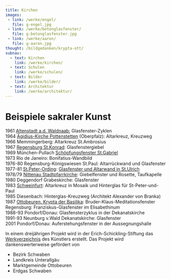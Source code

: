 ```yaml
---
title: Kirchen
images:
 - link: /werke/engel/
   file: g-engel.jpg
 - link: /werke/betonglasfenster/
   file: g-betonglasfenster.jpg
 - link: /werke/aaron/
   file: g-aaron.jpg
thought: /bildgedanken/krypta-ott/
subnav:
  - text: Kirchen
    link: /werke/kirchen/
  - text: Schulen
    link: /werke/schulen/
  - text: Bilder
    link: /werke/bilder/
  - text: Architektur
    link: /werke/architektur/
---
```


# Beispiele sakraler Kunst

1961 [Altenstadt a.d. Waldnaab:](/werke/kirchen/altenstadt/) Glasfenster-Zyklen  
1964 [Ägidius-Kirche Pottenstetten](http://www.st-vitus.de/potindex.html) (Oberpfalz): Altarkreuz, Kreuzweg  
1966 Memmingerberg: Altarkreuz St.Ambrosius  
1967 [Regensburg St.Konrad](/werke/kirchen/regensburg-st-konrad/): Glasfenstergiebel  
1969 München-Pullach [Schöpfungsfenster St.Gabriel](/werke/kirchen/pullach/)  
1973 Rio de Janeiro: Bonifatius-Wandbild  
1976-80 Regensburg-Königswiesen St.Paul: Altarrückwand und Glasfenster  
1977-81 [St.Peter-Ording](/werke/kirchen/st-peter-ording/): [Glasfenster und Altarwand in St.Ulrich](http://www.nord-katholiken.de/St-Peter-Ording-St-Ulrich.html)  
1978/79 [Nittenau Stadtpfarrkirche](http://www.pfarrei-nittenau.de/fotos/suche/): Giebelfenster und Rosette, Taufkapelle  
1980 Deggendorf Grabeskirche: Glasfenster  
1983 [Schweinfurt](/werke/kirchen/schweinfurt/): Altarkreuz in Mosaik und Hinterglas für St-Peter-und-Paul  
1985 Diesenbach: Hinterglas-Kreuzweg (Architekt Alexander von Branka)  
1987 [Ottobeuren. Krypta der Basilika](/werke/kirchen/krypta-ott/): Bruder-Klaus-Meditationsfenster  
Regensburg: Franziskus-Glasfenster im Elisabethinum  
1988-93 Pondorf/Donau: Glasfensterzyklus in der Dekanatskirche  
1991-93 Neunburg v.Wald Dekanatskirche: Glasfenster  
2001 Pondorf/Donau: Auferstehungsfenster in der Aussegnungshalle

In einem dreijährigen Projekt wird in der Erich-Schickling-Stiftung das [Werkverzeichnis](/werkverzeichnis/) des Künstlers erstellt. Das Projekt wird dankenswerterweise gefördert von

-   Bezirk Schwaben
-   Landkreis Unterallgäu
-   Marktgemeinde Ottobeuren
-   Erdgas Schwaben
